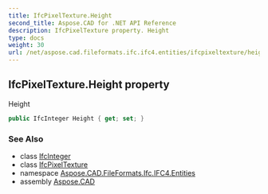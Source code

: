 ```yaml
---
title: IfcPixelTexture.Height
second_title: Aspose.CAD for .NET API Reference
description: IfcPixelTexture property. Height
type: docs
weight: 30
url: /net/aspose.cad.fileformats.ifc.ifc4.entities/ifcpixeltexture/height/
---
```

## IfcPixelTexture.Height property

Height

```csharp
public IfcInteger Height { get; set; }
```

### See Also

* class [IfcInteger](../../../aspose.cad.fileformats.ifc.ifc4.types/ifcinteger/)
* class [IfcPixelTexture](../)
* namespace [Aspose.CAD.FileFormats.Ifc.IFC4.Entities](../../ifcpixeltexture/)
* assembly [Aspose.CAD](../../../)



